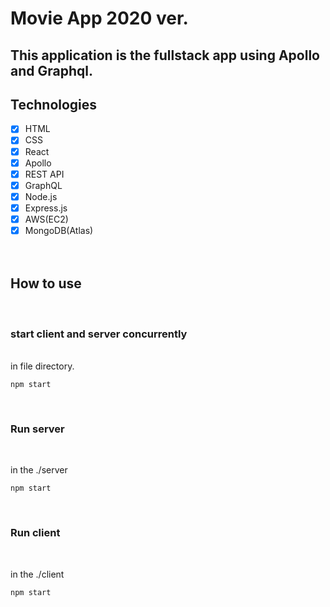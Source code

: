# Movie App 2020 ver.

## This application is the fullstack app using Apollo and Graphql.

## Technologies

- [x] HTML
- [x] CSS
- [x] React
- [x] Apollo
- [x] REST API
- [x] GraphQL
- [x] Node.js
- [x] Express.js
- [x] AWS(EC2)
- [x] MongoDB(Atlas)
  <br/><br/><br/>

## How to use

<br/>

### start client and server concurrently

<br/>
in file directory.

    npm start

<br/>

### Run server

<br/>

in the ./server

    npm start

<br/>

### Run client

<br/>

in the ./client

    npm start

